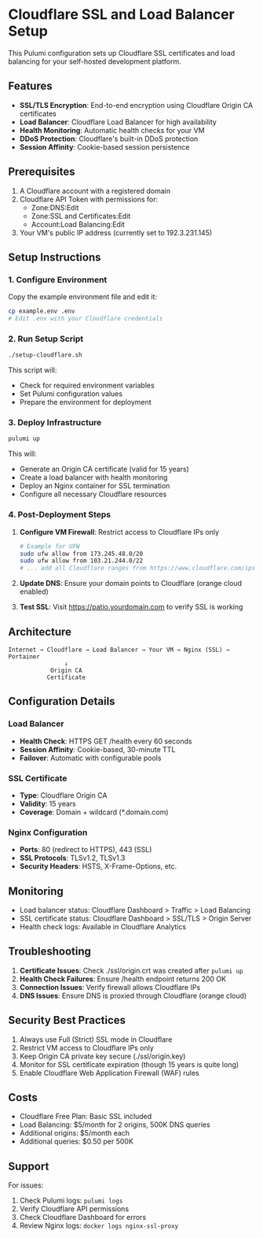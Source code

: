 # Cloudflare SSL and Load Balancer Setup

This Pulumi configuration sets up Cloudflare SSL certificates and load balancing for your self-hosted development platform.

## Features

- **SSL/TLS Encryption**: End-to-end encryption using Cloudflare Origin CA certificates
- **Load Balancer**: Cloudflare Load Balancer for high availability
- **Health Monitoring**: Automatic health checks for your VM
- **DDoS Protection**: Cloudflare's built-in DDoS protection
- **Session Affinity**: Cookie-based session persistence

## Prerequisites

1. A Cloudflare account with a registered domain
2. Cloudflare API Token with permissions for:
   - Zone:DNS:Edit
   - Zone:SSL and Certificates:Edit
   - Account:Load Balancing:Edit
3. Your VM's public IP address (currently set to 192.3.231.145)

## Setup Instructions

### 1. Configure Environment

Copy the example environment file and edit it:

```bash
cp example.env .env
# Edit .env with your Cloudflare credentials
```

### 2. Run Setup Script

```bash
./setup-cloudflare.sh
```

This script will:
- Check for required environment variables
- Set Pulumi configuration values
- Prepare the environment for deployment

### 3. Deploy Infrastructure

```bash
pulumi up
```

This will:
- Generate an Origin CA certificate (valid for 15 years)
- Create a load balancer with health monitoring
- Deploy an Nginx container for SSL termination
- Configure all necessary Cloudflare resources

### 4. Post-Deployment Steps

1. **Configure VM Firewall**: Restrict access to Cloudflare IPs only
   ```bash
   # Example for UFW
   sudo ufw allow from 173.245.48.0/20
   sudo ufw allow from 103.21.244.0/22
   # ... add all Cloudflare ranges from https://www.cloudflare.com/ips/
   ```

2. **Update DNS**: Ensure your domain points to Cloudflare (orange cloud enabled)

3. **Test SSL**: Visit https://patio.yourdomain.com to verify SSL is working

## Architecture

```
Internet → Cloudflare → Load Balancer → Your VM → Nginx (SSL) → Portainer
                ↓
            Origin CA
           Certificate
```

## Configuration Details

### Load Balancer
- **Health Check**: HTTPS GET /health every 60 seconds
- **Session Affinity**: Cookie-based, 30-minute TTL
- **Failover**: Automatic with configurable pools

### SSL Certificate
- **Type**: Cloudflare Origin CA
- **Validity**: 15 years
- **Coverage**: Domain + wildcard (*.domain.com)

### Nginx Configuration
- **Ports**: 80 (redirect to HTTPS), 443 (SSL)
- **SSL Protocols**: TLSv1.2, TLSv1.3
- **Security Headers**: HSTS, X-Frame-Options, etc.

## Monitoring

- Load balancer status: Cloudflare Dashboard > Traffic > Load Balancing
- SSL certificate status: Cloudflare Dashboard > SSL/TLS > Origin Server
- Health check logs: Available in Cloudflare Analytics

## Troubleshooting

1. **Certificate Issues**: Check ./ssl/origin.crt was created after `pulumi up`
2. **Health Check Failures**: Ensure /health endpoint returns 200 OK
3. **Connection Issues**: Verify firewall allows Cloudflare IPs
4. **DNS Issues**: Ensure DNS is proxied through Cloudflare (orange cloud)

## Security Best Practices

1. Always use Full (Strict) SSL mode in Cloudflare
2. Restrict VM access to Cloudflare IPs only
3. Keep Origin CA private key secure (./ssl/origin.key)
4. Monitor for SSL certificate expiration (though 15 years is quite long)
5. Enable Cloudflare Web Application Firewall (WAF) rules

## Costs

- Cloudflare Free Plan: Basic SSL included
- Load Balancing: $5/month for 2 origins, 500K DNS queries
- Additional origins: $5/month each
- Additional queries: $0.50 per 500K

## Support

For issues:
1. Check Pulumi logs: `pulumi logs`
2. Verify Cloudflare API permissions
3. Check Cloudflare Dashboard for errors
4. Review Nginx logs: `docker logs nginx-ssl-proxy`